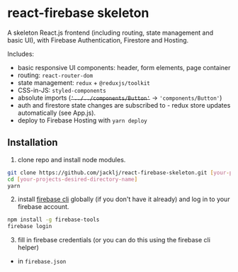 # react-firebase skeleton

A skeleton React.js frontend (including routing, state management and basic UI), with Firebase Authentication, Firestore and Hosting.

Includes:

- basic responsive UI components: header, form elements, page container
- routing: `react-router-dom`
- state management: `redux` + `@reduxjs/toolkit`
- CSS-in-JS: `styled-components`
- absolute imports (~~`'../../components/Button'`~~ -> `'components/Button'`)
- auth and firestore state changes are subscribed to - redux store updates automatically (see App.js).
- deploy to Firebase Hosting with `yarn deploy`

## Installation

1. clone repo and install node modules.

```bash
git clone https://github.com/jacklj/react-firebase-skeleton.git [your-projects-desired-directory-name]
cd [your-projects-desired-directory-name]
yarn
```

2. install [firebase cli](https://firebase.google.com/docs/cli) globally (if you don't have it already) and log in to your firebase account.

```bash
npm install -g firebase-tools
firebase login
```

3. fill in firebase credentials (or you can do this using the firebase cli helper)

- in `firebase.json`
